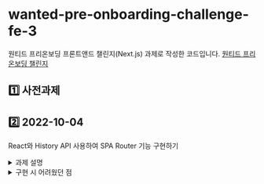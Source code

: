 # wanted-pre-onboarding-challenge-fe-3

원티드 프리온보딩 프론트앤드 챌린지(Next.js) 과제로 작성한 코드입니다. [원티드 프리온보딩 챌린지](https://www.wanted.co.kr/events/pre_challenge_fe_3)

## 1️⃣ 사전과제

## 2️⃣ 2022-10-04
React와 History API 사용하여 SPA Router 기능 구현하기

 <details>
  <summary>과제 설명</summary>
  <br/>

  **1) 해당 주소로 진입했을 때 아래 주소에 맞는 페이지가 렌더링 되어야 한다.**

  - `/` → `root` 페이지
  - `/about` → `about` 페이지

  **2) 버튼을 클릭하면 해당 페이지로, 뒤로 가기 버튼을 눌렀을 때 이전 페이지로 이동해야 한다.**

  - 힌트) `window.onpopstate`, `window.location.pathname` History API(`pushState`)

  **3) Router, Route 컴포넌트를 구현해야 하며, 형태는 아래와 같아야 한다.**

  ```
  ReactDOM.createRoot(container).render(
    <Router>
      <Route path="/" component={<Root />} />
      <Route path="/about" component={<About />} />
    </Router>
  );
  ```

  **4) 최소한의 push 기능을 가진 useRouter Hook을 작성한다.**

  ```
  const { push } = useRouter();
  ```

 </details>


 <details>
  <summary>구현 시 어려웠던 점</summary>
  <br/>

  1) 브라우저 pathname 변경 후, match되는 페이지로 이동하도록 구현하는 과정을 생각하는 과정이 쉽지 않았습니다.
  2) context API와 History API를 처음 사용하다보니 용법이 익숙하지 않아서 헤맸습니다.
  3) TypeScript에서 타입 지정하는 것이 어려웠습니다. 

 </details>

